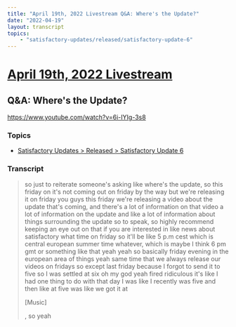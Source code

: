 ```yaml
---
title: "April 19th, 2022 Livestream Q&A: Where's the Update?"
date: "2022-04-19"
layout: transcript
topics:
    - "satisfactory-updates/released/satisfactory-update-6"
---
```

# [April 19th, 2022 Livestream](../2022-04-19.md)
## Q&A: Where's the Update?
https://www.youtube.com/watch?v=6i-IYIg-3s8

### Topics
* [Satisfactory Updates > Released > Satisfactory Update 6](../topics/satisfactory-updates/released/satisfactory-update-6.md)

### Transcript

> so just to reiterate someone's asking like where's the update, so this friday on it's not coming out on friday by the way but we're releasing it on friday you guys this friday we're releasing a video about the update that's coming, and there's a lot of information on that video a lot of information on the update and like a lot of information about things surrounding the update so to speak, so highly recommend keeping an eye out on that if you are interested in like news about satisfactory what time on friday so it'll be like 5 p.m cest which is central european summer time whatever, which is maybe I think 6 pm gmt or something like that yeah yeah so basically friday evening in the european area of things yeah same time that we always release our videos on fridays so except last friday because I forgot to send it to five so I was settled at six oh my god yeah fired ridiculous it's like I had one thing to do with that day I was like I recently was five and then like at five was like  we got it at
>
> [Music]
>
>, so yeah
